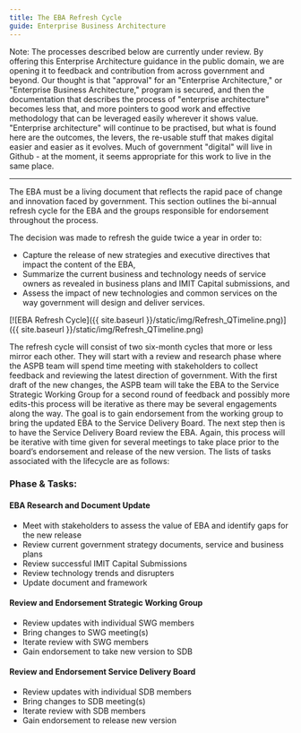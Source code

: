 ```yaml
---
title: The EBA Refresh Cycle
guide: Enterprise Business Architecture
---
```


Note: The processes described below are currently under review. By offering this Enterprise Architecture guidance in the public domain, we are opening it to feedback and contribution from across government and beyond. Our thought is that "approval" for an "Enterprise Architecture," or "Enterprise Business Architecture," program is secured, and then the documentation that describes the process of "enterprise architecture" becomes less that, and more pointers to good work and effective methodology that can be leveraged easily wherever it shows value. "Enterprise architecture" will continue to be practised, but what is found here are the outcomes, the levers, the re-usable stuff that makes digital easier and easier as it evolves. Much of government "digital" will live in Github - at the moment, it seems appropriate for this work to live in the same place.

---

The EBA must be a living document that reflects the rapid pace of change and innovation faced by government. This section outlines the bi-annual refresh cycle for the EBA and the groups responsible for endorsement throughout the process.

The decision was made to refresh the guide twice a year in order to:

* Capture the release of new strategies and executive directives that impact the content of the EBA,
* Summarize the current business and technology needs of service owners as revealed in business plans and IMIT Capital submissions, and
* Assess the impact of new technologies and common services on the way government will design and deliver services.

[![EBA Refresh Cycle]({{ site.baseurl }}/static/img/Refresh_QTimeline.png)]({{ site.baseurl }}/static/img/Refresh_QTimeline.png)

The refresh cycle will consist of two six-month cycles that more or less mirror each other. They will start with a review and research phase where the ASPB team will spend time meeting with stakeholders to collect feedback and reviewing the latest direction of government. With the first draft of the new changes, the ASPB team will take the EBA to the Service Strategic Working Group for a second round of feedback and possibly more edits-this process will be iterative as there may be several engagements along the way. The goal is to gain endorsement from the working group to bring the updated EBA to the Service Delivery Board. The next step then is to have the Service Delivery Board review the EBA. Again, this process will be iterative with time given for several meetings to take place prior to the board’s endorsement and release of the new version. The lists of tasks associated with the lifecycle are as follows:

### Phase & Tasks:

#### EBA Research and Document Update

* Meet with stakeholders to assess the value of EBA and identify gaps for the new release
* Review current government strategy documents, service and business plans
* Review successful IMIT Capital Submissions
* Review technology trends and disrupters
* Update document and framework

#### Review and Endorsement Strategic Working Group

* Review updates with individual SWG members
* Bring changes to SWG meeting(s)
* Iterate review with SWG members
* Gain endorsement to take new version to SDB

#### Review and Endorsement Service Delivery Board

* Review updates with individual SDB members
* Bring changes to SDB meeting(s)
* Iterate review with SDB members
* Gain endorsement to release new version
